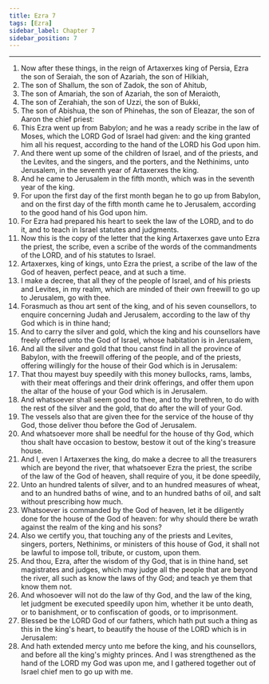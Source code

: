 ```yaml
---
title: Ezra 7
tags: [Ezra]
sidebar_label: Chapter 7
sidebar_position: 7
---
```


---
1. Now after these things, in the reign of Artaxerxes king of Persia, Ezra the son of Seraiah, the son of Azariah, the son of Hilkiah,
2. The son of Shallum, the son of Zadok, the son of Ahitub,
3. The son of Amariah, the son of Azariah, the son of Meraioth,
4. The son of Zerahiah, the son of Uzzi, the son of Bukki,
5. The son of Abishua, the son of Phinehas, the son of Eleazar, the son of Aaron the chief priest:
6. This Ezra went up from Babylon; and he was a ready scribe in the law of Moses, which the LORD God of Israel had given: and the king granted him all his request, according to the hand of the LORD his God upon him.
7. And there went up some of the children of Israel, and of the priests, and the Levites, and the singers, and the porters, and the Nethinims, unto Jerusalem, in the seventh year of Artaxerxes the king.
8. And he came to Jerusalem in the fifth month, which was in the seventh year of the king.
9. For upon the first day of the first month began he to go up from Babylon, and on the first day of the fifth month came he to Jerusalem, according to the good hand of his God upon him.
10. For Ezra had prepared his heart to seek the law of the LORD, and to do it, and to teach in Israel statutes and judgments.
11. Now this is the copy of the letter that the king Artaxerxes gave unto Ezra the priest, the scribe, even a scribe of the words of the commandments of the LORD, and of his statutes to Israel.
12. Artaxerxes, king of kings, unto Ezra the priest, a scribe of the law of the God of heaven, perfect peace, and at such a time.
13. I make a decree, that all they of the people of Israel, and of his priests and Levites, in my realm, which are minded of their own freewill to go up to Jerusalem, go with thee.
14. Forasmuch as thou art sent of the king, and of his seven counsellors, to enquire concerning Judah and Jerusalem, according to the law of thy God which is in thine hand;
15. And to carry the silver and gold, which the king and his counsellors have freely offered unto the God of Israel, whose habitation is in Jerusalem,
16. And all the silver and gold that thou canst find in all the province of Babylon, with the freewill offering of the people, and of the priests, offering willingly for the house of their God which is in Jerusalem:
17. That thou mayest buy speedily with this money bullocks, rams, lambs, with their meat offerings and their drink offerings, and offer them upon the altar of the house of your God which is in Jerusalem.
18. And whatsoever shall seem good to thee, and to thy brethren, to do with the rest of the silver and the gold, that do after the will of your God.
19. The vessels also that are given thee for the service of the house of thy God, those deliver thou before the God of Jerusalem.
20. And whatsoever more shall be needful for the house of thy God, which thou shalt have occasion to bestow, bestow it out of the king's treasure house.
21. And I, even I Artaxerxes the king, do make a decree to all the treasurers which are beyond the river, that whatsoever Ezra the priest, the scribe of the law of the God of heaven, shall require of you, it be done speedily,
22. Unto an hundred talents of silver, and to an hundred measures of wheat, and to an hundred baths of wine, and to an hundred baths of oil, and salt without prescribing how much.
23. Whatsoever is commanded by the God of heaven, let it be diligently done for the house of the God of heaven: for why should there be wrath against the realm of the king and his sons?
24. Also we certify you, that touching any of the priests and Levites, singers, porters, Nethinims, or ministers of this house of God, it shall not be lawful to impose toll, tribute, or custom, upon them.
25. And thou, Ezra, after the wisdom of thy God, that is in thine hand, set magistrates and judges, which may judge all the people that are beyond the river, all such as know the laws of thy God; and teach ye them that know them not.
26. And whosoever will not do the law of thy God, and the law of the king, let judgment be executed speedily upon him, whether it be unto death, or to banishment, or to confiscation of goods, or to imprisonment.
27. Blessed be the LORD God of our fathers, which hath put such a thing as this in the king's heart, to beautify the house of the LORD which is in Jerusalem:
28. And hath extended mercy unto me before the king, and his counsellors, and before all the king's mighty princes. And I was strengthened as the hand of the LORD my God was upon me, and I gathered together out of Israel chief men to go up with me.